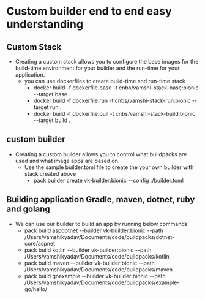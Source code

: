 # Custom builder end to end easy understanding

## Custom Stack

* Creating a custom stack allows you to configure the base images for the build-time environment for your builder and the run-time for your application.
    * you can use dockerfiles to create build-time and run-time stack
        * docker build -f dockerfile.base -t cnbs/vamshi-stack-base:bionic --target base .
        * docker build -f  dockerfile.run -t cnbs/vamshi-stack-run:bionic --target run .
        * docker build -f dockerfile.buil -t cnbs/vamshi-stack-build:bionic --target build .

## custom builder

* Creating a custom builder allows you to control what buildpacks are used and what image apps are based on.
    * Use the sample builder.toml file to create the your own builder with stack created above
        * pack builder create vk-builder:bionic --config ./builder.toml

## Building application Gradle, maven, dotnet, ruby and golang
* We can use our builder to build an app by running below commands
    * pack build aspdotnet --builder vk-builder:bionic --path /Users/vamshikyadav/Documents/code/buildpacks/dotnet-core/aspnet
    * pack build kotlin --builder vk-builder:bionic --path /Users/vamshikyadav/Documents/code/buildpacks/kotlin 
    * pack build maven --builder vk-builder:bionic --path /Users/vamshikyadav/Documents/code/buildpacks/maven
    * pack build goexample --builder vk-builder:bionic --path /Users/vamshikyadav/Documents/code/buildpacks/example-go/hello/
